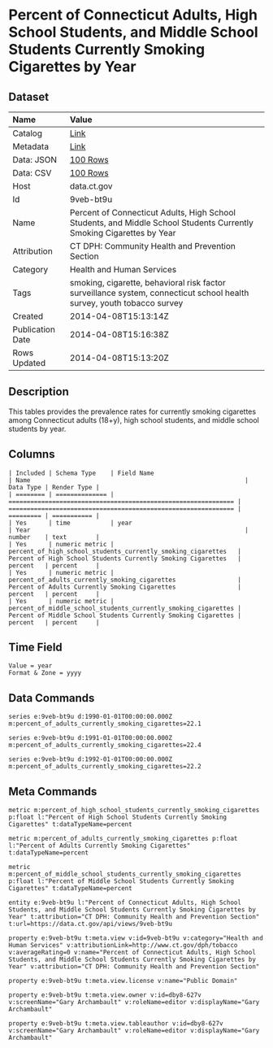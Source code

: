 # Percent of Connecticut Adults, High School Students, and Middle School Students Currently Smoking Cigarettes by Year

## Dataset

| Name | Value |
| :--- | :---- |
| Catalog | [Link](https://catalog.data.gov/dataset/percent-of-connecticut-adults-high-school-students-and-middle-school-students-currently-sm) |
| Metadata | [Link](https://data.ct.gov/api/views/9veb-bt9u) |
| Data: JSON | [100 Rows](https://data.ct.gov/api/views/9veb-bt9u/rows.json?max_rows=100) |
| Data: CSV | [100 Rows](https://data.ct.gov/api/views/9veb-bt9u/rows.csv?max_rows=100) |
| Host | data.ct.gov |
| Id | 9veb-bt9u |
| Name | Percent of Connecticut Adults, High School Students, and Middle School Students Currently Smoking Cigarettes by Year |
| Attribution | CT DPH: Community Health and Prevention Section |
| Category | Health and Human Services |
| Tags | smoking, cigarette, behavioral risk factor surveillance system, connecticut school health survey, youth tobacco survey |
| Created | 2014-04-08T15:13:14Z |
| Publication Date | 2014-04-08T15:16:38Z |
| Rows Updated | 2014-04-08T15:13:20Z |

## Description

This tables provides the prevalence rates for currently smoking cigarettes among Connecticut adults (18+y), high school students, and middle school students by year.

## Columns

```ls
| Included | Schema Type    | Field Name                                                     | Name                                                           | Data Type | Render Type |
| ======== | ============== | ============================================================== | ============================================================== | ========= | =========== |
| Yes      | time           | year                                                           | Year                                                           | number    | text        |
| Yes      | numeric metric | percent_of_high_school_students_currently_smoking_cigarettes   | Percent of High School Students Currently Smoking Cigarettes   | percent   | percent     |
| Yes      | numeric metric | percent_of_adults_currently_smoking_cigarettes                 | Percent of Adults Currently Smoking Cigarettes                 | percent   | percent     |
| Yes      | numeric metric | percent_of_middle_school_students_currently_smoking_cigarettes | Percent of Middle School Students Currently Smoking Cigarettes | percent   | percent     |
```

## Time Field

```ls
Value = year
Format & Zone = yyyy
```

## Data Commands

```ls
series e:9veb-bt9u d:1990-01-01T00:00:00.000Z m:percent_of_adults_currently_smoking_cigarettes=22.1

series e:9veb-bt9u d:1991-01-01T00:00:00.000Z m:percent_of_adults_currently_smoking_cigarettes=22.4

series e:9veb-bt9u d:1992-01-01T00:00:00.000Z m:percent_of_adults_currently_smoking_cigarettes=22.2
```

## Meta Commands

```ls
metric m:percent_of_high_school_students_currently_smoking_cigarettes p:float l:"Percent of High School Students Currently Smoking Cigarettes" t:dataTypeName=percent

metric m:percent_of_adults_currently_smoking_cigarettes p:float l:"Percent of Adults Currently Smoking Cigarettes" t:dataTypeName=percent

metric m:percent_of_middle_school_students_currently_smoking_cigarettes p:float l:"Percent of Middle School Students Currently Smoking Cigarettes" t:dataTypeName=percent

entity e:9veb-bt9u l:"Percent of Connecticut Adults, High School Students, and Middle School Students Currently Smoking Cigarettes by Year" t:attribution="CT DPH: Community Health and Prevention Section" t:url=https://data.ct.gov/api/views/9veb-bt9u

property e:9veb-bt9u t:meta.view v:id=9veb-bt9u v:category="Health and Human Services" v:attributionLink=http://www.ct.gov/dph/tobacco v:averageRating=0 v:name="Percent of Connecticut Adults, High School Students, and Middle School Students Currently Smoking Cigarettes by Year" v:attribution="CT DPH: Community Health and Prevention Section"

property e:9veb-bt9u t:meta.view.license v:name="Public Domain"

property e:9veb-bt9u t:meta.view.owner v:id=dby8-627v v:screenName="Gary Archambault" v:roleName=editor v:displayName="Gary Archambault"

property e:9veb-bt9u t:meta.view.tableauthor v:id=dby8-627v v:screenName="Gary Archambault" v:roleName=editor v:displayName="Gary Archambault"
```